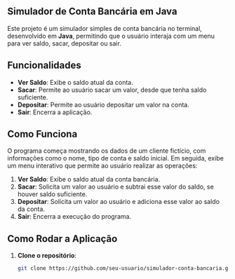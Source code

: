 ## Simulador de Conta Bancária em Java

Este projeto é um simulador simples de conta bancária no terminal, desenvolvido em **Java**, permitindo que o usuário interaja com um menu para ver saldo, sacar, depositar ou sair.

## Funcionalidades

- **Ver Saldo**: Exibe o saldo atual da conta.
- **Sacar**: Permite ao usuário sacar um valor, desde que tenha saldo suficiente.
- **Depositar**: Permite ao usuário depositar um valor na conta.
- **Sair**: Encerra a aplicação.

## Como Funciona

O programa começa mostrando os dados de um cliente fictício, com informações como o nome, tipo de conta e saldo inicial. Em seguida, exibe um menu interativo que permite ao usuário realizar as operações:

1. **Ver Saldo**: Exibe o saldo atual da conta bancária.
2. **Sacar**: Solicita um valor ao usuário e subtrai esse valor do saldo, se houver saldo suficiente.
3. **Depositar**: Solicita um valor ao usuário e adiciona esse valor ao saldo da conta.
4. **Sair**: Encerra a execução do programa.

## Como Rodar a Aplicação

1. **Clone o repositório**:
   ```bash
   git clone https://github.com/seu-usuario/simulador-conta-bancaria.git
